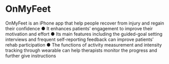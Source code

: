 # OnMyFeet

OnMyFeet is an iPhone app that help people recover from injury and regain their confidence
● It enhances patients’ engagement to improve their motivation and effort
● Its main features including the guided-goal setting interviews and frequent self-reporting feedback can improve patients’ rehab participation
● The functions of activity measurement and intensity tracking through wearable can help therapists monitor the progress and further give
instructions
